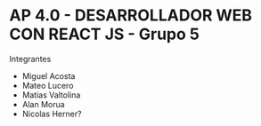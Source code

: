 # AP 4.0 - DESARROLLADOR WEB CON REACT JS - Grupo 5

Integrantes
- Miguel Acosta
- Mateo Lucero
- Matias Valtolina
- Alan Morua
- Nicolas Herner?
